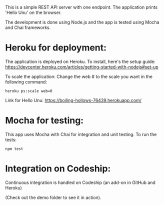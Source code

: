 This is a simple REST API server with one endpoint. The application prints 'Hello Unu' on the browser.

The development is done using Node.js and the app is tested using Mocha and Chai frameworks. 

<h1><b>Heroku for deployment:</b></h1>

The application is deployed on Heroku.
To install, here's the setup guide:
https://devcenter.heroku.com/articles/getting-started-with-nodejs#set-up

To scale the application:
Change the web # to the scale you want in the following command:

`heroku ps:scale web=0`

Link for Hello Unu:
https://boiling-hollows-76439.herokuapp.com/

<h1><b>Mocha for testing:</b></h1>

This app uses Mocha with Chai for integration and unit testing.
To run the tests:

`npm test`

<h1><b>Integration on Codeship:</b></h1>
Continuous integration is handled on Codeship (an add-on in GitHub and Heroku)

(Check out the demo folder to see it in action).





